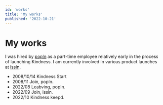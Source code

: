 ```yaml
---
id: 'works'
title: 'My works'
published: '2022-10-21'
---
```


# My works 

I was hired by [popIn](https://www.popin.cc/) as a part-time employee relatively early in the process of launching Kindness.
I am currently involved in various product launches at [issin](https://issin.cc/).

- 2008/10/14 Kindness Start
- 2008/11 Join, popIn.
- 2022/08 Leabving, popIn.
- 2022/09 Join, issin.
- 2022/10 Kindness keepd.
